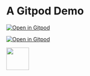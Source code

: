 # A Gitpod Demo

[![Open in Gitpod](https://gitpod.io/button/open-in-gitpod.svg)](https://gitpod.io/#https://github.com/nickdelgrosso/demo)

[![Open in Gitpod](https://pbs.twimg.com/profile_images/1382965437466603521/gNHs9Wtr_400x400.jpg
)](https://twitter.com/wengerlab?lang=en)

<img src="https://pbs.twimg.com/profile_images/1382965437466603521/gNHs9Wtr_400x400.jpg" href="https://twitter.com/wengerlab?lang=en" height="60px">


